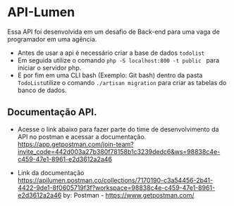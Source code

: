 # API-Lumen
Essa API foi desenvolvida em um desafio de Back-end para uma vaga de programador em uma agência. 

- Antes de usar a api é necessário criar a base de dados ``todolist``
- Em seguida utilize o comando ``php -S localhost:800 -t public `` para iniciar o servidor php.
- E por fim em uma CLI bash (Exemplo: Git bash)  dentro da pasta ``TodoList``utilize o comando ``./artisan migration`` para criar as tabelas do banco de dados.

## Documentação API.
- Acesse o link abaixo para fazer parte do time de desenvolvimento da API no postman e acessar a documentação.
https://app.getpostman.com/join-team?invite_code=442d003a27b380f78158b1c3239dedc6&ws=98838c4e-c459-47e1-8961-e2d3612a2a46

- Link da documentação
https://apilumen.postman.co/collections/7170190-c3a54456-2b41-4422-9de1-8f0605719f3f?workspace=98838c4e-c459-47e1-8961-e2d3612a2a46
by: Postman - https://www.getpostman.com/
